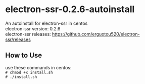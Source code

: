# electron-ssr-0.2.6-autoinstall
An autoinstall for electron-ssr in centos  
electron-ssr version: 0.2.6  
electron-ssr releases: https://github.com/erguotou520/electron-ssr/releases

How to Use
-----------
use these commands in centos:  
`# chmod +x install.sh`  
`# ./install.sh`  
